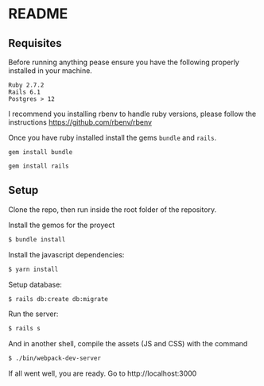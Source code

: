 # README

## Requisites

Before running anything pease ensure you have the following properly installed in your machine.

```
Ruby 2.7.2
Rails 6.1
Postgres > 12
```

I recommend you installing rbenv to handle ruby versions, please follow the instructions https://github.com/rbenv/rbenv

Once you have ruby installed install the gems `bundle` and `rails`.

```
gem install bundle
```

```
gem install rails
```

## Setup

Clone the repo, then run inside the root folder of the repository.

Install the gemos for the proyect

```bash
$ bundle install
```

Install the javascript dependencies:

```bash
$ yarn install
```

Setup database:

```bash
$ rails db:create db:migrate
```

Run the server:

```bash
$ rails s
```

And in another shell, compile the assets (JS and CSS) with the command

```bash
$ ./bin/webpack-dev-server
```

If all went well, you are ready. Go to http://localhost:3000
